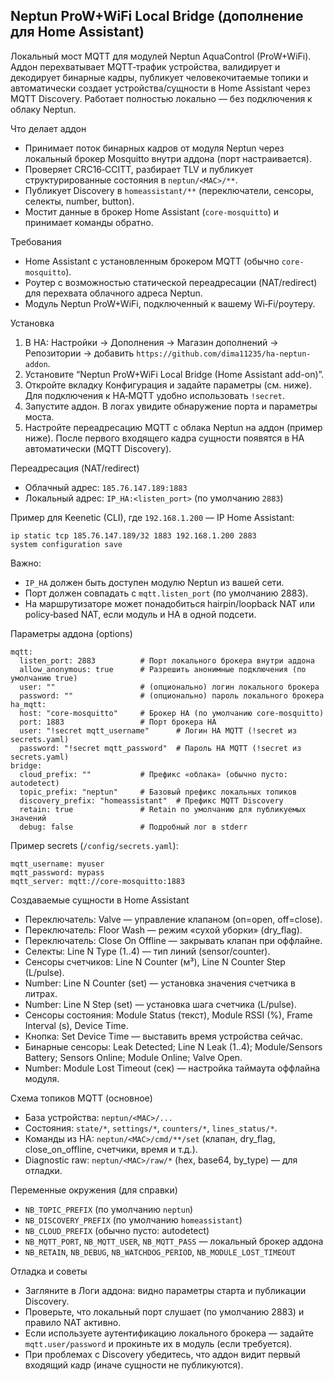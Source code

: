## Neptun ProW+WiFi Local Bridge (дополнение для Home Assistant)

Локальный мост MQTT для модулей Neptun AquaControl (ProW+WiFi). Аддон перехватывает MQTT‑трафик устройства, валидирует и декодирует бинарные кадры, публикует человекочитаемые топики и автоматически создает устройства/сущности в Home Assistant через MQTT Discovery. Работает полностью локально — без подключения к облаку Neptun.

Что делает аддон
- Принимает поток бинарных кадров от модуля Neptun через локальный брокер Mosquitto внутри аддона (порт настраивается).
- Проверяет CRC16‑CCITT, разбирает TLV и публикует структурированные состояния в `neptun/<MAC>/**`.
- Публикует Discovery в `homeassistant/**` (переключатели, сенсоры, селекты, number, button).
- Мостит данные в брокер Home Assistant (`core-mosquitto`) и принимает команды обратно.

Требования
- Home Assistant с установленным брокером MQTT (обычно `core-mosquitto`).
- Роутер с возможностью статической переадресации (NAT/redirect) для перехвата облачного адреса Neptun.
- Модуль Neptun ProW+WiFi, подключенный к вашему Wi‑Fi/роутеру.

Установка
1) В HA: Настройки → Дополнения → Магазин дополнений → Репозитории → добавить `https://github.com/dima11235/ha-neptun-addon`.
2) Установите “Neptun ProW+WiFi Local Bridge (Home Assistant add-on)”.
3) Откройте вкладку Конфигурация и задайте параметры (см. ниже). Для подключения к HA‑MQTT удобно использовать `!secret`.
4) Запустите аддон. В логах увидите обнаружение порта и параметры моста.
5) Настройте переадресацию MQTT с облака Neptun на аддон (пример ниже). После первого входящего кадра сущности появятся в HA автоматически (MQTT Discovery).

Переадресация (NAT/redirect)
- Облачный адрес: `185.76.147.189:1883`
- Локальный адрес: `IP_HA:<listen_port>` (по умолчанию `2883`)

Пример для Keenetic (CLI), где `192.168.1.200` — IP Home Assistant:
```
ip static tcp 185.76.147.189/32 1883 192.168.1.200 2883
system configuration save
```
Важно:
- `IP_HA` должен быть доступен модулю Neptun из вашей сети.
- Порт должен совпадать с `mqtt.listen_port` (по умолчанию 2883).
- На маршрутизаторе может понадобиться hairpin/loopback NAT или policy‑based NAT, если модуль и HA в одной подсети.

Параметры аддона (options)
```
mqtt:
  listen_port: 2883          # Порт локального брокера внутри аддона
  allow_anonymous: true      # Разрешить анонимные подключения (по умолчанию true)
  user: ""                   # (опционально) логин локального брокера
  password: ""               # (опционально) пароль локального брокера
ha_mqtt:
  host: "core-mosquitto"     # Брокер HA (по умолчанию core-mosquitto)
  port: 1883                 # Порт брокера HA
  user: "!secret mqtt_username"      # Логин HA MQTT (!secret из secrets.yaml)
  password: "!secret mqtt_password"  # Пароль HA MQTT (!secret из secrets.yaml)
bridge:
  cloud_prefix: ""           # Префикс «облака» (обычно пусто: autodetect)
  topic_prefix: "neptun"     # Базовый префикс локальных топиков
  discovery_prefix: "homeassistant"  # Префикс MQTT Discovery
  retain: true               # Retain по умолчанию для публикуемых значений
  debug: false               # Подробный лог в stderr
```
Пример secrets (`/config/secrets.yaml`):
```
mqtt_username: myuser
mqtt_password: mypass
mqtt_server: mqtt://core-mosquitto:1883
```

Создаваемые сущности в Home Assistant
- Переключатель: Valve — управление клапаном (on=open, off=close).
- Переключатель: Floor Wash — режим «сухой уборки» (dry_flag).
- Переключатель: Close On Offline — закрывать клапан при оффлайне.
- Селекты: Line N Type (1..4) — тип линий (sensor/counter).
- Сенсоры счетчиков: Line N Counter (м³), Line N Counter Step (L/pulse).
- Number: Line N Counter (set) — установка значения счетчика в литрах.
- Number: Line N Step (set) — установка шага счетчика (L/pulse).
- Сенсоры состояния: Module Status (текст), Module RSSI (%), Frame Interval (s), Device Time.
- Кнопка: Set Device Time — выставить время устройства сейчас.
- Бинарные сенсоры: Leak Detected; Line N Leak (1..4); Module/Sensors Battery; Sensors Online; Module Online; Valve Open.
- Number: Module Lost Timeout (сек) — настройка таймаута оффлайна модуля.

Схема топиков MQTT (основное)
- База устройства: `neptun/<MAC>/...`
- Состояния: `state/*`, `settings/*`, `counters/*`, `lines_status/*`.
- Команды из HA: `neptun/<MAC>/cmd/**/set` (клапан, dry_flag, close_on_offline, счетчики, время и т.д.).
- Diagnostic raw: `neptun/<MAC>/raw/*` (hex, base64, by_type) — для отладки.

Переменные окружения (для справки)
- `NB_TOPIC_PREFIX` (по умолчанию `neptun`)
- `NB_DISCOVERY_PREFIX` (по умолчанию `homeassistant`)
- `NB_CLOUD_PREFIX` (обычно пусто: autodetect)
- `NB_MQTT_PORT`, `NB_MQTT_USER`, `NB_MQTT_PASS` — локальный брокер аддона
- `NB_RETAIN`, `NB_DEBUG`, `NB_WATCHDOG_PERIOD`, `NB_MODULE_LOST_TIMEOUT`

Отладка и советы
- Загляните в Логи аддона: видно параметры старта и публикации Discovery.
- Проверьте, что локальный порт слушает (по умолчанию 2883) и правило NAT активно.
- Если используете аутентификацию локального брокера — задайте `mqtt.user/password` и прокиньте их в модуль (если требуется).
- При проблемах с Discovery убедитесь, что аддон видит первый входящий кадр (иначе сущности не публикуются).

